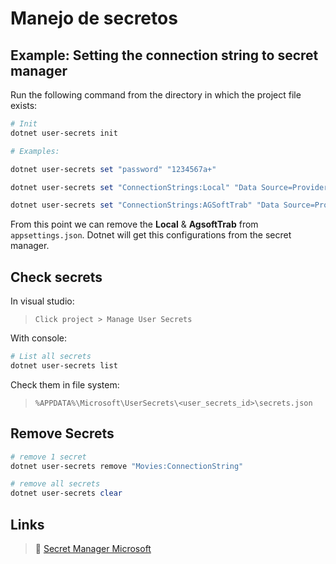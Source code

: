 # Manejo de secretos

## Example: Setting the connection string to secret manager

Run the following command from the directory in which the project file exists:

```powershell
# Init 
dotnet user-secrets init

# Examples:

dotnet user-secrets set "password" "1234567a+"

dotnet user-secrets set "ConnectionStrings:Local" "Data Source=Provider=SQLOLEDB.1;Persist Security Info=True;Data Source=172.26.0.12\\AGSOFT_2019;User ID=sa;Password=1234567a+;Initial Catalog=helpproject"

dotnet user-secrets set "ConnectionStrings:AGSoftTrab" "Data Source=Provider=SQLOLEDB.1;Persist Security Info=True;Data Source=172.26.0.14;User ID=sa;Password=1234567a+;Initial Catalog=AGSOFT_TRAB"
```

From this point we can remove the **Local** & **AgsoftTrab** from `appsettings.json`. Dotnet will get this configurations from the secret manager.

## Check secrets

In visual studio:

>`Click project > Manage User Secrets`

With console:

```powershell
# List all secrets
dotnet user-secrets list
```

Check them in file system: 

>`%APPDATA%\Microsoft\UserSecrets\<user_secrets_id>\secrets.json` 

## Remove Secrets

```powershell
# remove 1 secret
dotnet user-secrets remove "Movies:ConnectionString"

# remove all secrets
dotnet user-secrets clear
```

## Links

>🚀 [Secret Manager Microsoft](https://learn.microsoft.com/en-us/aspnet/core/security/app-secrets?view=aspnetcore-7.0&tabs=windows)